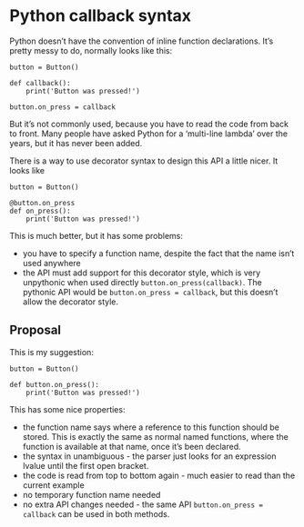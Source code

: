 # Python callback syntax

Python doesn’t have the convention of inline function declarations. It’s pretty messy to do, normally looks like this:

	button = Button()
	
	def callback():
	    print('Button was pressed!')
	
	button.on_press = callback

But it’s not commonly used, because you have to read the code from back to front. Many people have asked Python for a ‘multi-line lambda’ over the years, but it has never been added.

There is a way to use decorator syntax to design this API a little nicer. It looks like

	button = Button()
	
	@button.on_press
	def on_press():
	    print('Button was pressed!')

This is much better, but it has some problems:
- you have to specify a function name, despite the fact that the name isn’t used anywhere
- the API must add support for this decorator style, which is very unpythonic when used directly `button.on_press(callback)`. The pythonic API would be `button.on_press = callback`, but this doesn’t allow the decorator style.

## Proposal

This is my suggestion:

	button = Button()
	
	def button.on_press():
	    print('Button was pressed!')

This has some nice properties:

- the function name says where a reference to this function should be stored. This is exactly the same as normal named functions, where the function is available at that name, once it’s been declared.
- the syntax in unambiguous - the parser just looks for an expression lvalue until the first open bracket.
- the code is read from top to bottom again - much easier to read than the current example
- no temporary function name needed
- no extra API changes needed - the same API `button.on_press = callback` can be used in both methods.